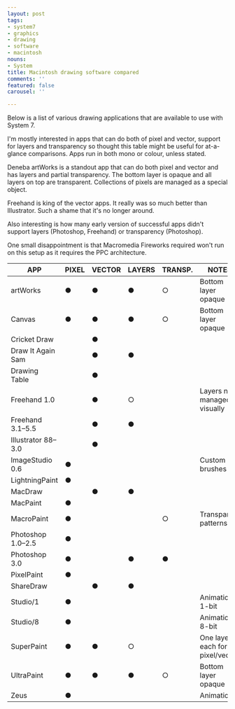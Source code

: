 ```yaml
---
layout: post
tags:
- system7
- graphics
- drawing
- software
- macintosh
nouns:
- System
title: Macintosh drawing software compared
comments: ''
featured: false
carousel: ''

---
```

Below is a list of various drawing applications that are available to use with System 7.

I'm mostly interested in apps that can do both of pixel and vector, support for layers and transparency so thought this table might be useful for at-a-glance comparisons. Apps run in both mono or colour, unless stated.

Deneba artWorks is a standout app that can do both pixel and vector and has layers and partial transparency. The bottom layer is opaque and all layers on top are transparent. Collections of pixels are managed as a special object.

Freehand is king of the vector apps. It really was so much better than Illustrator. Such a shame that it's no longer around.

Also interesting is how many early version of successful apps didn't support layers (Photoshop, Freehand) or transparency (Photoshop).

One small disappointment is that Macromedia Fireworks required won't run on this setup as it requires the PPC architecture.

| APP | PIXEL | VECTOR | LAYERS | TRANSP. | NOTES |
| --- | --- | --- | --- | --- | --- |
| artWorks | ● | ● | ● | ○ | Bottom layer opaque |
| Canvas | ● | ● | ● | ○ | Bottom layer opaque |
| Cricket Draw |   | ● |   |   |  |
| Draw It Again Sam |   | ● | ● |   |  |
| Drawing Table |   | ● |   |   |  |
| Freehand 1.0 |   | ● | ○ |   | Layers not managed visually |
| Freehand 3.1–5.5 |   | ● | ● |   |  |
| Illustrator 88–3.0 |   | ● |   |   |  |
| ImageStudio 0.6 | ● |   |   |   | Custom brushes |
| LightningPaint | ● |   |   |   |  |
| MacDraw |   | ● | ● |   |  |
| MacPaint | ● |   |   |   |  |
| MacroPaint | ● |   |   | ○ | Transparent patterns |
| Photoshop 1.0–2.5 | ● |   |   |   |  |
| Photoshop 3.0 | ● |   | ● | ● |  |
| PixelPaint | ● |   |   |   |  |
| ShareDraw |   | ● | ● |   |  |
| Studio/1 | ● |   |   |   | Animation, 1-bit |
| Studio/8 | ● |   |   |   | Animation, 8-bit |
| SuperPaint | ● | ● | ○ |   | One layer each for pixel/vector |
| UltraPaint | ● | ● | ● | ○ | Bottom layer opaque |
| Zeus | ● |   |   |   | Animation |